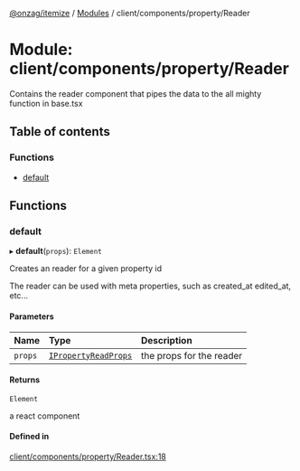 [@onzag/itemize](../README.md) / [Modules](../modules.md) / client/components/property/Reader

# Module: client/components/property/Reader

Contains the reader component that pipes the data to the all mighty function
in base.tsx

## Table of contents

### Functions

- [default](client_components_property_Reader.md#default)

## Functions

### default

▸ **default**(`props`): `Element`

Creates an reader for a given property id

The reader can be used with meta properties, such as created_at edited_at, etc...

#### Parameters

| Name | Type | Description |
| :------ | :------ | :------ |
| `props` | [`IPropertyReadProps`](../interfaces/client_components_property_base.IPropertyReadProps.md) | the props for the reader |

#### Returns

`Element`

a react component

#### Defined in

[client/components/property/Reader.tsx:18](https://github.com/onzag/itemize/blob/f2f29986/client/components/property/Reader.tsx#L18)
